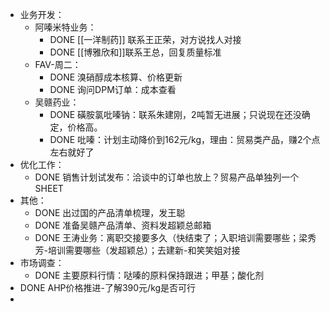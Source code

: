 - 业务开发：
	- 阿嗪米特业务：
		- DONE [[一洋制药]] 联系王正荣，对方说找人对接
		- DONE [[博雅欣和]]联系王总，回复质量标准
	- FAV-周二：
		- DONE 溴硝醇成本核算、价格更新
		- DONE 询问DPM订单：成本查看
	- 吴赣药业：
		- DONE 磺胺氯吡嗪钠：联系朱建刚，2吨暂无进展；只说现在还没确定，价格高。
		- DONE 吡嗪：计划主动降价到162元/kg，理由：贸易类产品，赚2个点左右就好了
- 优化工作：
	- DONE 销售计划试发布：洽谈中的订单也放上？贸易产品单独列一个SHEET
- 其他：
	- DONE 出过国的产品清单梳理，发王聪
	- DONE 准备吴赣产品清单、资料发超颖总邮箱
	- DONE 王涛业务：离职交接要多久（快结束了；入职培训需要哪些；梁秀芳-培训需要哪些（发超颖总）；去建新-和笑笑姐对接
- 市场调查：
	- DONE 主要原料行情：哒嗪的原料保持跟进；甲基；酸化剂
- DONE AHP价格推进-了解390元/kg是否可行
-